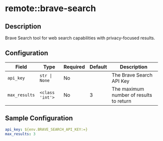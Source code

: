 # remote::brave-search

## Description

Brave Search tool for web search capabilities with privacy-focused results.

## Configuration

| Field | Type | Required | Default | Description |
|-------|------|----------|---------|-------------|
| `api_key` | `str \| None` | No |  | The Brave Search API Key |
| `max_results` | `<class 'int'>` | No | 3 | The maximum number of results to return |

## Sample Configuration

```yaml
api_key: ${env.BRAVE_SEARCH_API_KEY:=}
max_results: 3

```

